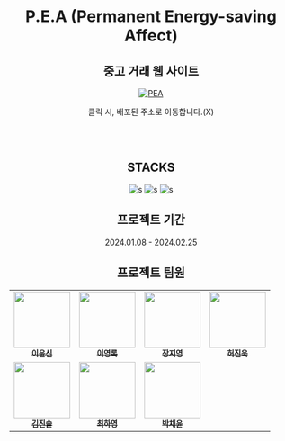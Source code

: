 <div align="center">

# P.E.A (Permanent Energy-saving Affect)
## 중고 거래 웹 사이트

[![PEA](https://github.com/PurpleDynamics/PEA_Project/assets/98089768/e97c607d-a658-41bb-8e3b-9bfd5435df07)](http://test.test)

클릭 시, 배포된 주소로 이동합니다.(X)



<br/>
<br/>

## STACKS
![s](https://img.shields.io/badge/React-20232A?style=for-the-badge&logo=react&logoColor=61DAFB)
![s](https://img.shields.io/badge/Node-339933?style=for-the-badge&logo=node.js&logoColor=white)
![s](https://img.shields.io/badge/JavaScript-F7DF1E?style=for-the-badge&logo=javascript&logoColor=black)





## 프로젝트 기간
2024.01.08 - 2024.02.25

## 프로젝트 팀원

<table>
  <tbody>
    <tr>
      <td align="center"><a href="https://github.com/TransparentDeveloper"><img src="https://avatars.githubusercontent.com/u/50646145?v=4"width="100px;" alt=""/><br /><sub><b>이윤신</b></sub></a><br /></td>
      <td align="center"><a href="https://github.com/keeprok"><img src="https://avatars.githubusercontent.com/u/140785214?v=4" width="100px;" alt=""/><br /><sub><b>이영록</b></sub></a><br /></td>
      <td align="center"><a href="https://github.com/jjjiyoung0130"><img src="https://avatars.githubusercontent.com/u/142701370?v=4" width="100px;" alt=""/><br /><sub><b>장지영</b></sub></a><br /></td>
      <td align="center"><a href="https://github.com/KR-HeoJU"><img src="https://avatars.githubusercontent.com/u/142701420?v=4" width="100px;" alt=""/><br /><sub><b>허진욱</b></sub></a><br /></td>
      <tr/>
      <td align="center"><a href="https://github.com/ijimlnosk"><img src="https://avatars.githubusercontent.com/u/98089768?v=4" width="100px;" alt=""/><br /><sub><b>김진솔</b></sub></a><br /></td>
      <td align="center"><a href="https://github.com/hayoung78"><img src="https://github.com/PurpleDynamics/PEA_Project/assets/98089768/68df05c9-fb51-4b9c-afaf-db72a725557c" width="100px;" alt=""/><br /><sub><b>최하영</b></sub></a><br /></td>
      <td align="center"><a href="https://github.com/snkchan"><img src="https://avatars.githubusercontent.com/u/144839872?v=4" width="100px;" alt=""/><br /><sub><b>박채윤</b></sub></a><br /></td>
    </tr>
  </tbody>
</table>



</div>
